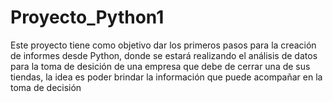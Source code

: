 # Proyecto_Python1
Este proyecto tiene como objetivo dar los primeros pasos para la creación de informes desde Python, donde se estará realizando el análisis de datos para la toma de desición de una empresa que debe de cerrar una de sus tiendas, la idea es poder brindar la información que puede acompañar en la toma de decisión 
